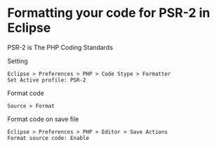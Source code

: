 # Formatting your code for PSR-2 in Eclipse

PSR-2 is The PHP Coding Standards

Setting

```
Eclipse > Preferences > PHP > Code Stype > Formatter
Set Active profile: PSR-2
```

Format code

```
Source > Format
```

Format code on save file

```
Eclipse > Preferences > PHP > Editor > Save Actions
Format source code: Enable
```


